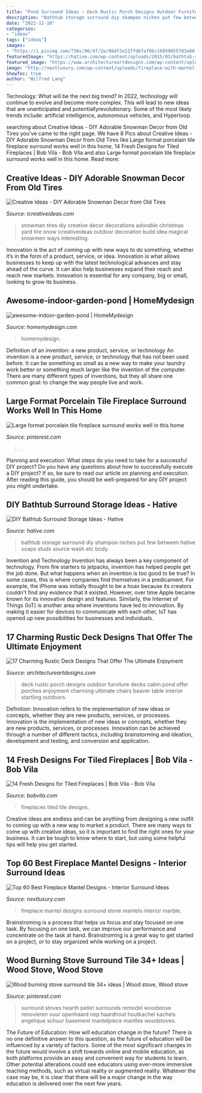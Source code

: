 ```yaml
---
title: "Pond Surround Ideas ~ Deck Rustic Porch Designs Outdoor Furniture Decks Cabin Pond Offer Porches Enjoyment Charming Ultimate Chairs Beaver Table Interior Startling Outdoors"
description: "Bathtub storage surround diy shampoo niches put few between hative soaps studs source wash etc body"
date: "2022-11-10"
categories:
- "ideas"
tags: ["ideas"]
images:
- "https://i.pinimg.com/736x/96/4f/2e/964f2e227fd6faf8bc160590557d3a80.jpg"
featuredImage: "https://hative.com/wp-content/uploads/2015/03/bathtub-storage-ideas/7-bathtub-surround-storage-ideas.jpg"
featured_image: "https://www.architectureartdesigns.com/wp-content/uploads/2015/02/17-Charming-Rustic-Deck-Designs-That-Offer-The-Ultimate-Enjoyment-16-630x942.jpg"
image: "http://nextluxury.com/wp-content/uploads/fireplace-with-mantel-ideas.jpg"
ShowToc: true
author: "Wilfred Lang"
---
```



Technology: What will be the next big trend?
In 2022, technology will continue to evolve and become more complex. This will lead to new ideas that are unanticipated and potentiallyrevolutionary. Some of the most likely trends include: artificial intelligence, autonomous vehicles, and Hyperloop.

	

		
searching about Creative Ideas - DIY Adorable Snowman Decor from Old Tires you've came to the right page. We have 8 Pics about Creative Ideas - DIY Adorable Snowman Decor from Old Tires like Large format porcelain tile fireplace surround works well in this home, 14 Fresh Designs for Tiled Fireplaces | Bob Vila - Bob Vila and also Large format porcelain tile fireplace surround works well in this home. Read more:
		
    
## Creative Ideas - DIY Adorable Snowman Decor From Old Tires

<img loading=lazy src="http://www.icreativeideas.com/wp-content/uploads/2014/12/Creative-Ideas-DIY-Adorable-Snowman-Decor-from-Old-Tires-1.jpg?52c51d" onerror="this.onerror=null;this.src='https://tse4.mm.bing.net/th?id=OIP.-wtQEIYoav_SIfiKVGR-yQHaKe&amp;pid=15.1';" alt="Creative Ideas - DIY Adorable Snowman Decor from Old Tires">

_Source: icreativeideas.com_

>snowman tires diy creative decor decorations adorable christmas yard tire snow icreativeideas outdoor decoration build idea magical snowmen ways interesting. 

	

Innovation is the act of coming up with new ways to do something, whether it’s in the form of a product, service, or idea. Innovation is what allows businesses to keep up with the latest technological advances and stay ahead of the curve. It can also help businesses expand their reach and reach new markets. Innovation is essential for any company, big or small, looking to grow its business.

    
## Awesome-indoor-garden-pond | HomeMydesign

<img loading=lazy src="https://homemydesign.com/wp-content/uploads/2019/01/awesome-indoor-garden-pond.jpg" onerror="this.onerror=null;this.src='https://tse1.mm.bing.net/th?id=OIP.SbmP0GqCuPw56918x9vQCgHaLI&amp;pid=15.1';" alt="awesome-indoor-garden-pond | HomeMydesign">

_Source: homemydesign.com_

>homemydesign. 

	

Definition of an invention: a new product, service, or technology
An invention is a new product, service, or technology that has not been used before. It can be something as small as a new way to make your laundry work better or something much larger like the invention of the computer. There are many different types of inventions, but they all share one common goal: to change the way people live and work.

    
## Large Format Porcelain Tile Fireplace Surround Works Well In This Home

<img loading=lazy src="https://i.pinimg.com/736x/02/d0/de/02d0de46a2c0f55b77cc1462796416d0.jpg" onerror="this.onerror=null;this.src='https://tse4.mm.bing.net/th?id=OIP.JAHKbUbJvdH51U0vUAB9EgHaJ9&amp;pid=15.1';" alt="Large format porcelain tile fireplace surround works well in this home">

_Source: pinterest.com_

>. 

	

Planning and execution: What steps do you need to take for a successful DIY project?
Do you have any questions about how to successfully execute a DIY project? If so, be sure to read our article on planning and execution. After reading this guide, you should be well-prepared for any DIY project you might undertake.

    
## DIY Bathtub Surround Storage Ideas - Hative

<img loading=lazy src="https://hative.com/wp-content/uploads/2015/03/bathtub-storage-ideas/7-bathtub-surround-storage-ideas.jpg" onerror="this.onerror=null;this.src='https://tse4.mm.bing.net/th?id=OIP.S8Qv2HC4-ZZy7lwu2S3wawHaJ4&amp;pid=15.1';" alt="DIY Bathtub Surround Storage Ideas - Hative">

_Source: hative.com_

>bathtub storage surround diy shampoo niches put few between hative soaps studs source wash etc body. 

	

Invention and Technology
Invention has always been a key component of technology. From fire starters to jetpacks, invention has helped people get the job done. But what happens when an invention is too good to be true? In some cases, this is where companies find themselves in a predicament. For example, the iPhone was initially thought to be a hoax because its creators couldn't find any evidence that it existed. However, over time Apple became known for its innovative design and features. Similarly, the Internet of Things (IoT) is another area where inventions have led to innovation. By making it easier for devices to communicate with each other, IoT has opened up new possibilities for businesses and individuals.

    
## 17 Charming Rustic Deck Designs That Offer The Ultimate Enjoyment

<img loading=lazy src="https://www.architectureartdesigns.com/wp-content/uploads/2015/02/17-Charming-Rustic-Deck-Designs-That-Offer-The-Ultimate-Enjoyment-16-630x942.jpg" onerror="this.onerror=null;this.src='https://tse3.mm.bing.net/th?id=OIP.tiJX4-ZVFot1PRa9Apa_pgHaLE&amp;pid=15.1';" alt="17 Charming Rustic Deck Designs That Offer The Ultimate Enjoyment">

_Source: architectureartdesigns.com_

>deck rustic porch designs outdoor furniture decks cabin pond offer porches enjoyment charming ultimate chairs beaver table interior startling outdoors. 

	

Definition: Innovation refers to the implementation of new ideas or concepts, whether they are new products, services, or processes.
Innovation is the implementation of new ideas or concepts, whether they are new products, services, or processes. Innovation can be achieved through a number of different tactics, including brainstorming and ideation, development and testing, and conversion and application.

    
## 14 Fresh Designs For Tiled Fireplaces | Bob Vila - Bob Vila

<img loading=lazy src="https://empire-s3-production.bobvila.com/slides/35648/original/Tiled_Fireplaces_DaltileWhiteArabesque_HomeDepot.jpg?1580133738" onerror="this.onerror=null;this.src='https://tse2.mm.bing.net/th?id=OIP.H5gDGU1TqwwBGqdcZF79HAHaJ4&amp;pid=15.1';" alt="14 Fresh Designs for Tiled Fireplaces | Bob Vila - Bob Vila">

_Source: bobvila.com_

>fireplaces tiled tile designs. 

	

Creative ideas are endless and can be anything from designing a new outfit to coming up with a new way to market a product. There are many ways to come up with creative ideas, so it is important to find the right ones for your business. It can be tough to know where to start, but using some helpful tips will help you get started.

    
## Top 60 Best Fireplace Mantel Designs - Interior Surround Ideas

<img loading=lazy src="http://nextluxury.com/wp-content/uploads/fireplace-with-mantel-ideas.jpg" onerror="this.onerror=null;this.src='https://tse1.mm.bing.net/th?id=OIP.c1vba52nRvOmXMDAWUtquAHaLH&amp;pid=15.1';" alt="Top 60 Best Fireplace Mantel Designs - Interior Surround Ideas">

_Source: nextluxury.com_

>fireplace mantel designs surround stone mantels interior marble. 

	

Brainstroming is a process that helps us focus and stay focused on one task. By focusing on one task, we can improve our performance and concentrate on the task at hand. Brainstroming is a great way to get started on a project, or to stay organized while working on a project.

    
## Wood Burning Stove Surround Tile 34+ Ideas | Wood Stove, Wood Stove

<img loading=lazy src="https://i.pinimg.com/736x/96/4f/2e/964f2e227fd6faf8bc160590557d3a80.jpg" onerror="this.onerror=null;this.src='https://tse1.mm.bing.net/th?id=OIP.CowSyZu6XicqGZUlt6t11gAAAA&amp;pid=15.1';" alt="Wood burning stove surround tile 34+ ideas | Wood stove, Wood stove">

_Source: pinterest.com_

>surround stoves hearth pellet surrounds remodel woodstove renovieren vuur openhaard nep haardhout houtkachel kachels angelique schuur basement mantelpiece mantles woodstoves. 

	

The Future of Education: How will education change in the future?
There is no one definitive answer to this question, as the future of education will be influenced by a variety of factors. Some of the most significant changes in the future would involve a shift towards online and mobile education, as both platforms provide an easy and convenient way for students to learn. Other potential alterations could see educators using ever-more immersive teaching methods, such as virtual reality or augmented reality. Whatever the case may be, it is clear that there will be a major change in the way education is delivered over the next few years.

